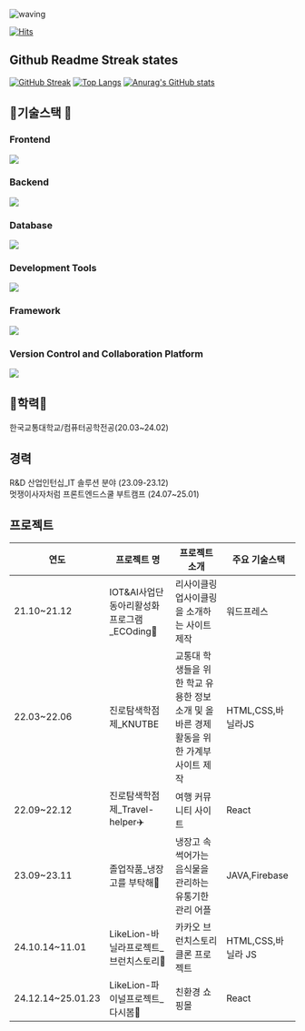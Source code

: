 ![waving](https://capsule-render.vercel.app/api?type=waving&height=200&text=Hello👋%20I'm_ohDASEUL&fontAlign=50&fontAlignY=40&color=gradient)

[![Hits](https://hits.seeyoufarm.com/api/count/incr/badge.svg?url=https%3A%2F%2Fgithub.com%2FohDASEUL%2Fhit-counter&count_bg=%233DD3BD&title_bg=%23555555&icon=github.svg&icon_color=%23E7E7E7&title=%EB%B0%A9%EB%AC%B8%EC%9E%90+%EC%88%98&edge_flat=false)](https://hits.seeyoufarm.com)


## Github Readme Streak states
[![GitHub Streak](https://streak-stats.demolab.com?user=ohDASEUL&theme=vue&locale=ko)](https://git.io/streak-stats)
[![Top Langs](https://github-readme-stats.vercel.app/api/top-langs/?username=ohDASEUL)](https://github.com/anuraghazra/github-readme-stats)
[![Anurag's GitHub stats](https://github-readme-stats.vercel.app/api?username=ohDASEUL)](https://github.com/anuraghazra/github-readme-stats)

## 🔨기술스택 🔨
### Frontend
<p align="left">
  <a href="https://skillicons.dev">
    <img src="https://skillicons.dev/icons?i=html,css,js,react,redux&theme=light" />
  </a>
</p>

### Backend
<p align="left">
  <a href="https://skillicons.dev">
    <img src="https://skillicons.dev/icons?i=java, nodejs&theme=light" />
  </a>
</p>

### Database
<p align="left">
  <a href="https://skillicons.dev">
    <img src="https://skillicons.dev/icons?i=mysql,firebase&theme=light" />
  </a>
</p>

### Development Tools
<p align="left">
  <a href="https://skillicons.dev">
    <img src="https://skillicons.dev/icons?i=vscode,androidstudio&theme=light" />
  </a>
</p>

### Framework
<p align="left">
  <a href="https://skillicons.dev">
    <img src="https://skillicons.dev/icons?i=bootstrap,tailwind,materialui&theme=light" />
  </a>
</p>

### Version Control and Collaboration Platform 
<p align="left">
  <a href="https://skillicons.dev">
    <img src="https://skillicons.dev/icons?i=git,github&theme=light" />
  </a>
</p>

## 🏫학력🏫
한국교통대학교/컴퓨터공학전공(20.03~24.02)

## 경력
R&D 산업인턴십_IT 솔루션 분야 (23.09-23.12)<br>
멋쟁이사자처럼 프론트엔드스쿨 부트캠프 (24.07~25.01)

## 프로젝트
|연도|프로젝트 명|프로젝트 소개|주요 기술스택|
|---|---|---|---|
|21.10~21.12|IOT&AI사업단 동아리활성화 프로그램_ECOding🌿|리사이클링 업사이클링을 소개하는 사이트 제작|워드프레스|
|22.03~22.06|진로탐색학점제_KNUTBE|교통대 학생들을 위한 학교 유용한 정보 소개 및 올바른 경제 활동을 위한 가계부 사이트 제작|HTML,CSS,바닐라JS|
|22.09~22.12|진로탐색학점제_Travel-helper✈️|여행 커뮤니티 사이트|React|
|23.09~23.11|졸업작품_냉장고를 부탁해🥛|냉장고 속 썩어가는 음식물을 관리하는 유통기한 관리 어플|JAVA,Firebase|
|24.10.14~11.01|LikeLion-바닐라프로젝트_브런치스토리📕|카카오 브런치스토리 클론 프로젝트|HTML,CSS,바닐라 JS|
|24.12.14~25.01.23|LikeLion-파이널프로젝트_다시봄🌸|친환경 쇼핑몰|React|






